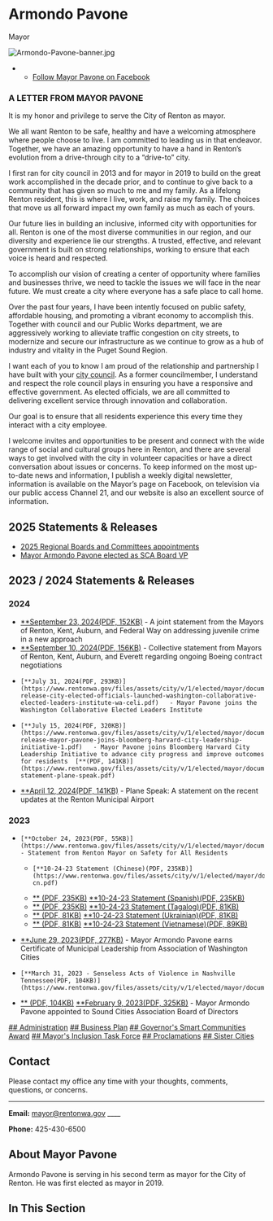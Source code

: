  

# Armondo Pavone

Mayor

  ![Armondo-Pavone-banner.jpg](images/eaaec0f95046687d9f113dc01cd47fa0cd3cf5d1d96f3af441392c2b698431f5.jpg?dimension=featuredimage&w=1140)  

 * 
   *  [Follow Mayor Pavone on Facebook](https://www.facebook.com/mayorpavone/) 

###  A LETTER FROM MAYOR PAVONE 

 It is my honor and privilege to serve the City of Renton as mayor.   

We all want Renton to be safe, healthy and have a welcoming atmosphere where people choose to live. I am committed to leading us in that endeavor. Together, we have an amazing opportunity to have a hand in Renton’s evolution from a drive-through city to a “drive-to” city.

I first ran for city council in 2013 and for mayor in 2019 to build on the great work accomplished in the decade prior, and to continue to give back to a community that has given so much to me and my family. As a lifelong Renton resident, this is where I live, work, and raise my family. The choices that move us all forward impact my own family as much as each of yours.

Our future lies in building an inclusive, informed city with opportunities for all. Renton is one of the most diverse communities in our region, and our diversity and experience lie our strengths. A trusted, effective, and relevant government is built on strong relationships, working to ensure that each voice is heard and respected.

To accomplish our vision of creating a center of opportunity where families and businesses thrive, we need to tackle the issues we will face in the near future. We must create a city where everyone has a safe place to call home.

Over the past four years, I have been intently focused on public safety, affordable housing, and promoting a vibrant economy to accomplish this. Together with council and our Public Works department, we are aggressively working to alleviate traffic congestion on city streets, to modernize and secure our infrastructure as we continue to grow as a hub of industry and vitality in the Puget Sound Region.

I want each of you to know I am proud of the relationship and partnership I have built with your [city council](https://www.rentonwa.gov/Government/City-Council). As a former councilmember, I understand and respect the role council plays in ensuring you have a responsive and effective government. As elected officials, we are all committed to delivering excellent service through innovation and collaboration.

Our goal is to ensure that all residents experience this every time they interact with a city employee.

I welcome invites and opportunities to be present and connect with the wide range of social and cultural groups here in Renton, and there are several ways to get involved with the city in volunteer capacities or have a direct conversation about issues or concerns. To keep informed on the most up-to-date news and information, I publish a weekly digital newsletter, information is available on the Mayor’s page on Facebook, on television via our public access Channel 21, and our website is also an excellent source of information.

## 2025 Statements & Releases

 *  [2025 Regional Boards and Committees appointments](https://www.rentonwa.gov/Government/News/Current-News/2025-Regional-Boards-and-Committees-appointments) 
 *  [Mayor Armondo Pavone elected as SCA Board VP](https://www.rentonwa.gov/Government/News/Current-News/Mayor-Armondo-Pavone-elected-as-SCA-Board-VP) 

## 2023 / 2024 Statements & Releases

###  2024 

 *   [**September 23, 2024(PDF, 152KB)](https://www.rentonwa.gov/files/assets/city/v/1/elected/mayor/documents/seattle-times-juvenile-crime.pdf)  - A joint statement from the Mayors of Renton, Kent, Auburn, and Federal Way on addressing juvenile crime in a new approach 
 *   [**September 10, 2024(PDF, 156KB)](https://www.rentonwa.gov/files/assets/city/v/1/elected/mayor/documents/september-10.pdf)   - Collective statement from Mayors of Renton, Kent, Auburn, and Everett regarding ongoing Boeing contract negotiations 
 *     [**July 31, 2024(PDF, 293KB)](https://www.rentonwa.gov/files/assets/city/v/1/elected/mayor/documents/press-release-city-elected-officials-launched-washington-collaborative-elected-leaders-institute-wa-celi.pdf)   - Mayor Pavone joins the Washington Collaborative Elected Leaders Institute 
 *     [**July 15, 2024(PDF, 320KB)](https://www.rentonwa.gov/files/assets/city/v/1/elected/mayor/documents/press-release-mayor-pavone-joins-bloomberg-harvard-city-leadership-initiative-1.pdf)   - Mayor Pavone joins Bloomberg Harvard City Leadership Initiative to advance city progress and improve outcomes for residents  [**(PDF, 141KB)](https://www.rentonwa.gov/files/assets/city/v/1/elected/mayor/documents/mayors-statement-plane-speak.pdf)  
 *   [**April 12, 2024(PDF, 141KB)](https://www.rentonwa.gov/files/assets/city/v/1/elected/mayor/documents/mayors-statement-plane-speak.pdf)   - Plane Speak: A statement on the recent updates at the Renton Municipal Airport 

###  2023 

 *     [**October 24, 2023(PDF, 55KB)](https://www.rentonwa.gov/files/assets/city/v/1/elected/mayor/documents/mayor_letterhead_safety.pdf)   - Statement from Renton Mayor on Safety for All Residents 
   *     [**10-24-23 Statement (Chinese)(PDF, 235KB)](https://www.rentonwa.gov/files/assets/city/v/1/elected/mayor/documents/mayor_letterhead_safety_zho-cn.pdf)  
   *   [** (PDF, 235KB)](https://www.rentonwa.gov/files/assets/city/v/1/elected/mayor/documents/mayor_letterhead_safety_zho-cn.pdf)  [**10-24-23 Statement (Spanish)(PDF, 235KB)](https://www.rentonwa.gov/files/assets/city/v/1/elected/mayor/documents/mayor_letterhead_safety_zho-cn.pdf)  
   *   [** (PDF, 235KB)](https://www.rentonwa.gov/files/assets/city/v/1/elected/mayor/documents/mayor_letterhead_safety_zho-cn.pdf)  [**10-24-23 Statement (Tagalog)(PDF, 81KB)](https://www.rentonwa.gov/files/assets/city/v/1/elected/mayor/documents/mayor_letterhead_safety_spa-us.pdf)  
   *   [** (PDF, 81KB)](https://www.rentonwa.gov/files/assets/city/v/1/elected/mayor/documents/mayor_letterhead_safety_spa-us.pdf)  [**10-24-23 Statement (Ukrainian)(PDF, 81KB)](https://www.rentonwa.gov/files/assets/city/v/1/elected/mayor/documents/mayor_letterhead_safety_tgl.pdf)  
   *   [** (PDF, 81KB)](https://www.rentonwa.gov/files/assets/city/v/1/elected/mayor/documents/mayor_letterhead_safety_tgl.pdf)  [**10-24-23 Statement (Vietnamese)(PDF, 89KB)](https://www.rentonwa.gov/files/assets/city/v/1/elected/mayor/documents/mayor_letterhead_safety_ukr.pdf)  

 *  [**June 29, 2023(PDF, 277KB)](https://www.rentonwa.gov/files/assets/city/v/1/elected/mayor/documents/mayor-pavone-earns-cml-from-awc.pdf)   - Mayor Armondo Pavone earns Certificate of Municipal Leadership from Association of Washington Cities 
 *     [**March 31, 2023 - Senseless Acts of Violence in Nashville Tennessee(PDF, 104KB)](https://www.rentonwa.gov/files/assets/city/v/1/elected/mayor/documents/mayor_letterhead_safety_vie.pdf) 
 *  [** (PDF, 104KB)](https://www.rentonwa.gov/files/assets/city/v/1/elected/mayor/documents/mayor_letterhead_safety_vie.pdf)  [**February 9, 2023(PDF, 325KB)](https://www.rentonwa.gov/files/assets/city/v/1/elected/mayor/documents/mayor-pavone-appointed-to-sca-board.pdf)   - Mayor Armondo Pavone appointed to Sound Cities Association Board of Directors 

   

 

  [## Administration](https://www.rentonwa.gov/Government/Mayor/Administration)   [## Business Plan](https://www.rentonwa.gov/Government/Mayor/Business-Plan)   [## Governor's Smart Communities Award](https://www.rentonwa.gov/Government/Mayor/Governors-Smart-Communities-Award)   [## Mayor's Inclusion Task Force](https://www.rentonwa.gov/Government/Mayor/Mayors-Inclusion-Task-Force)   [## Proclamations](https://www.rentonwa.gov/Government/Mayor/Proclamations)   [## Sister Cities](https://www.rentonwa.gov/Government/Mayor/Sister-Cities)  

 

## Contact

Please contact my office any time with your thoughts, comments, questions, or concerns.

 __ __ 

 __Email:__  [mayor@rentonwa.gov](mailto:mayor@rentonwa.gov)  ____ 

 __Phone:__ 425-430-6500

 

 

## About Mayor Pavone

Armondo Pavone is serving in his second term as mayor for the City of Renton. He was first elected as mayor in 2019.

 

## In This Section

 
